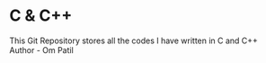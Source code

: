 # C & C++
This Git Repository stores all the codes I have written in C and C++ 
<br>
Author - Om Patil
